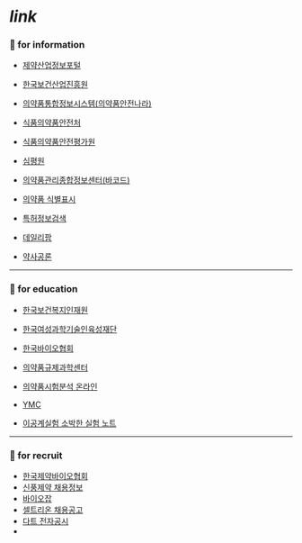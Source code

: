 # _link_

### 🌱 for information
* [제약산업정보포털][제약산업정보포털]
* [한국보건산업진흥원][한국보건산업진흥원]


* [의약품통합정보시스템(의약품안전나라)][의약품안전나라]


* [식품의약품안전처][식품의약품안전처]
* [식품의약품안전평가원][식품의약품안전평가원]
* [심평원][심평원]


* [의약품관리종합정보센터(바코드)][의약품관리종합정보센터]
* [의약품 식별표시][의약품 식별표시]
* [특허정보검색][특허정보검색]


* [데일리팜][데일리팜]
* [약사공론][약사공론]


---
### 🌱 for education
* [한국보건복지인재원][한국보건복지인재원]
* [한국여성과학기술인육성재단][WISET]
* [한국바이오협회][한국바이오협회]


* [의약품규제과학센터][의약품규제과학센터]
* [의약품시험분석 온라인][의약품시험분석 온라인]
* [YMC][YMC]
* [이공계실험 소박한 실험 노트][이공계실험 소박한 실험 노트]
---
### 🌱 for recruit
+ [한국제약바이오협회][한국제약바이오협회]
+ [신풍제약 채용정보][신풍제약]
+ [바이오잡][바이오잡]
+ [셀트리온 채용공고][셀트리온]
+ [다트 전자공시][다트]
+ 



[제약산업정보포털]: https://www.khidi.or.kr/epharmakorea
[식품의약품안전처]: https://mfds.go.kr/index.do
[식품의약품안전평가원]: https://www.nifds.go.kr/index.do
[의약품안전나라]: https://nedrug.mfds.go.kr/index
[심평원]: http://biz.hira.or.kr/index.do?sso=ok
[한국보건산업진흥원]: https://www.khidi.or.kr/kps
[의약품관리종합정보센터]: https://biz.kpis.or.kr/kpis_biz/index.jsp
[의약품 식별표시]: http://www.pharm.or.kr/
[한국바이오협회]: https://www.koreabio.org/
[의약품규제과학센터]: https://www.kraps.co.kr
[한국제약바이오협회]: https://kpbma.or.kr
[의약품시험분석 온라인]: http://nifds.go.kr/cyber/index.html
[한국보건복지인재원]: https://www.kohi.or.kr/index.do
[YMC]: http://www.ymckorea.com/page/s4/s_1.php
[이공계실험 소박한 실험 노트]: https://chemup.tistory.com/684
[WISET]: https://www.wbridge.or.kr/
[특허정보검색]: http://www.kipris.or.kr/khome/main.jsp
[한국의약품안전관리원]: https://www.drugsafe.or.kr/ko/index.do
[데일리팜]: http://www.dailypharm.com/Users/index.html?DAILYPHARM_MOBILE=ok
[약사공론]: https://www.kpanews.co.kr/
[바이오잡]: https://www.biojob.co.kr/main/index.html?
[신풍제약]: https://recruiter.shinpoong.co.kr/sub1/1_2.php
[셀트리온]: https://recruit.celltrion.com/CELLTRION.html
[다트]: https://dart.fss.or.kr/





